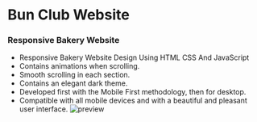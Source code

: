 # Bun Club Website
### Responsive Bakery Website 

- Responsive Bakery Website Design Using HTML CSS And JavaScript
- Contains animations when scrolling.
- Smooth scrolling in each section.
- Contains an elegant dark theme.
- Developed first with the Mobile First methodology, then for desktop.
- Compatible with all mobile devices and with a beautiful and pleasant user interface.
![preview](https://github.com/muhammed-sayeed/Bun-club/assets/111777303/5f8d678c-0f4c-49c6-9b64-227e48763c90)
